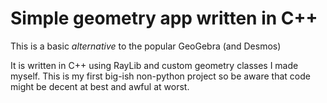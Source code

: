 # Simple geometry app written in C++
This is a basic *alternative* to the popular GeoGebra (and Desmos)

It is written in C++ using RayLib and custom geometry classes I made myself.
This is my first big-ish non-python project so be aware that code might be decent at best
and awful at worst.
